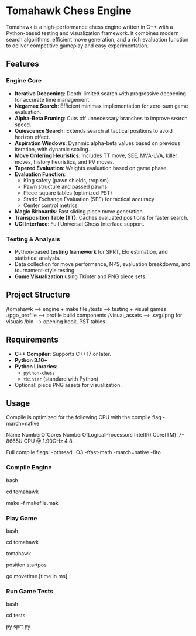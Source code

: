 # Tomahawk Chess Engine

Tomahawk is a high-performance chess engine written in C++ with a Python-based testing and visualization framework. It combines modern search algorithms, efficient move generation, and a rich evaluation function to deliver competitive gameplay and easy experimentation.

## Features

### Engine Core
- **Iterative Deepening**: Depth-limited search with progressive deepening for accurate time management.
- **Negamax Search**: Efficient minimax implementation for zero-sum game evaluation.
- **Alpha-Beta Pruning**: Cuts off unnecessary branches to improve search speed.
- **Quiescence Search**: Extends search at tactical positions to avoid horizon effect.
- **Aspiration Windows**: Dyanmic alpha-beta values based on previous iteration, with dynamic scaling.
- **Move Ordering Heuristics**: Includes TT move, SEE, MVA-LVA, killer moves, history heuristics, and PV moves.
- **Tapered Evaluation**: Weights evaluation based on game phase.
- **Evaluation Function**:
  - King safety (pawn shields, tropism)
  - Pawn structure and passed pawns
  - Piece-square tables (optimized PST)
  - Static Exchange Evaluation (SEE) for tactical accuracy
  - Center control metrics
- **Magic Bitboards**: Fast sliding piece move generation.
- **Transposition Table (TT)**: Caches evaluated positions for faster search.
- **UCI Interface**: Full Universal Chess Interface support.

### Testing & Analysis
- Python-based **testing framework** for SPRT, Elo estimation, and statistical analysis.
- Data collection for move performance, NPS, evaluation breakdowns, and tournament-style testing.
- **Game Visualization** using Tkinter and PNG piece sets.

## Project Structure

/tomahawk       --> engine + make file
/tests          --> testing + visual games
  ./pgo_profile --> profile build components
/visual_assets  --> .svg/.png for visuals
/bin            --> opening book, PST tables

## Requirements

- **C++ Compiler**: Supports C++17 or later.
- **Python 3.10+**
- **Python Libraries**:
  - `python-chess`
  - `tkinter` (standard with Python)
- Optional: piece PNG assets for visualization.

## Usage

Compile is optimized for the following CPU with the compile flag -march=native

Name                                      NumberOfCores  NumberOfLogicalProcessors
Intel(R) Core(TM) i7-8665U CPU @ 1.90GHz  4              8

Full compile flags: -pthread -O3 -ffast-math -march=native -flto

### Compile Engine

bash

cd tomahawk

make -f makefile.mak

### Play Game

bash

cd tomahawk

tomahawk

position startpos

go movetime [time in ms]

### Run Game Tests
bash

cd tests

py sprt.py
